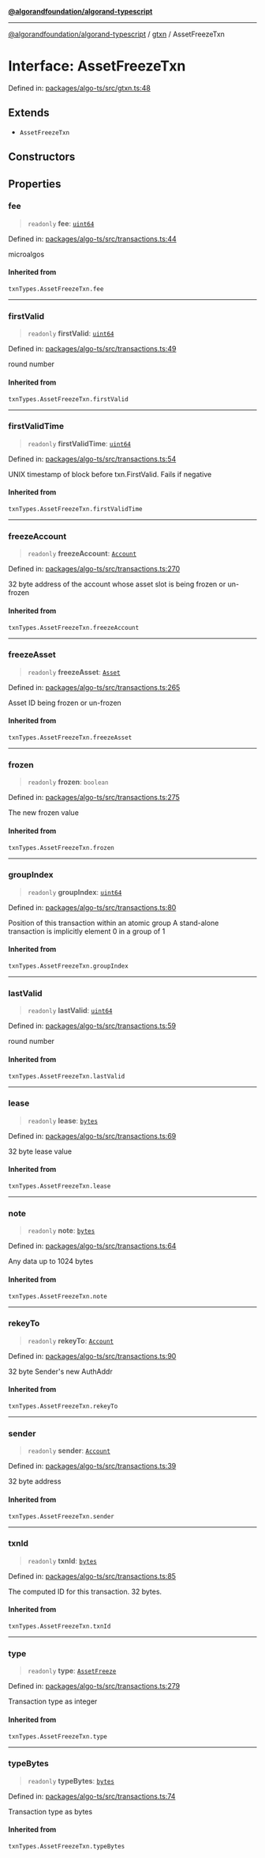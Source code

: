 [**@algorandfoundation/algorand-typescript**](../../../README.md)

***

[@algorandfoundation/algorand-typescript](../../../README.md) / [gtxn](../README.md) / AssetFreezeTxn

# Interface: AssetFreezeTxn

Defined in: [packages/algo-ts/src/gtxn.ts:48](https://github.com/algorandfoundation/puya-ts/blob/5bdb536fcbeffa6fe079b274d09cae785c8fb7b7/packages/algo-ts/src/gtxn.ts#L48)

## Extends

- `AssetFreezeTxn`

## Constructors

## Properties

### fee

> `readonly` **fee**: [`uint64`](../../../type-aliases/uint64.md)

Defined in: [packages/algo-ts/src/transactions.ts:44](https://github.com/algorandfoundation/puya-ts/blob/5bdb536fcbeffa6fe079b274d09cae785c8fb7b7/packages/algo-ts/src/transactions.ts#L44)

microalgos

#### Inherited from

`txnTypes.AssetFreezeTxn.fee`

***

### firstValid

> `readonly` **firstValid**: [`uint64`](../../../type-aliases/uint64.md)

Defined in: [packages/algo-ts/src/transactions.ts:49](https://github.com/algorandfoundation/puya-ts/blob/5bdb536fcbeffa6fe079b274d09cae785c8fb7b7/packages/algo-ts/src/transactions.ts#L49)

round number

#### Inherited from

`txnTypes.AssetFreezeTxn.firstValid`

***

### firstValidTime

> `readonly` **firstValidTime**: [`uint64`](../../../type-aliases/uint64.md)

Defined in: [packages/algo-ts/src/transactions.ts:54](https://github.com/algorandfoundation/puya-ts/blob/5bdb536fcbeffa6fe079b274d09cae785c8fb7b7/packages/algo-ts/src/transactions.ts#L54)

UNIX timestamp of block before txn.FirstValid. Fails if negative

#### Inherited from

`txnTypes.AssetFreezeTxn.firstValidTime`

***

### freezeAccount

> `readonly` **freezeAccount**: [`Account`](../../../type-aliases/Account.md)

Defined in: [packages/algo-ts/src/transactions.ts:270](https://github.com/algorandfoundation/puya-ts/blob/5bdb536fcbeffa6fe079b274d09cae785c8fb7b7/packages/algo-ts/src/transactions.ts#L270)

32 byte address of the account whose asset slot is being frozen or un-frozen

#### Inherited from

`txnTypes.AssetFreezeTxn.freezeAccount`

***

### freezeAsset

> `readonly` **freezeAsset**: [`Asset`](../../../type-aliases/Asset.md)

Defined in: [packages/algo-ts/src/transactions.ts:265](https://github.com/algorandfoundation/puya-ts/blob/5bdb536fcbeffa6fe079b274d09cae785c8fb7b7/packages/algo-ts/src/transactions.ts#L265)

Asset ID being frozen or un-frozen

#### Inherited from

`txnTypes.AssetFreezeTxn.freezeAsset`

***

### frozen

> `readonly` **frozen**: `boolean`

Defined in: [packages/algo-ts/src/transactions.ts:275](https://github.com/algorandfoundation/puya-ts/blob/5bdb536fcbeffa6fe079b274d09cae785c8fb7b7/packages/algo-ts/src/transactions.ts#L275)

The new frozen value

#### Inherited from

`txnTypes.AssetFreezeTxn.frozen`

***

### groupIndex

> `readonly` **groupIndex**: [`uint64`](../../../type-aliases/uint64.md)

Defined in: [packages/algo-ts/src/transactions.ts:80](https://github.com/algorandfoundation/puya-ts/blob/5bdb536fcbeffa6fe079b274d09cae785c8fb7b7/packages/algo-ts/src/transactions.ts#L80)

Position of this transaction within an atomic group
A stand-alone transaction is implicitly element 0 in a group of 1

#### Inherited from

`txnTypes.AssetFreezeTxn.groupIndex`

***

### lastValid

> `readonly` **lastValid**: [`uint64`](../../../type-aliases/uint64.md)

Defined in: [packages/algo-ts/src/transactions.ts:59](https://github.com/algorandfoundation/puya-ts/blob/5bdb536fcbeffa6fe079b274d09cae785c8fb7b7/packages/algo-ts/src/transactions.ts#L59)

round number

#### Inherited from

`txnTypes.AssetFreezeTxn.lastValid`

***

### lease

> `readonly` **lease**: [`bytes`](../../../type-aliases/bytes.md)

Defined in: [packages/algo-ts/src/transactions.ts:69](https://github.com/algorandfoundation/puya-ts/blob/5bdb536fcbeffa6fe079b274d09cae785c8fb7b7/packages/algo-ts/src/transactions.ts#L69)

32 byte lease value

#### Inherited from

`txnTypes.AssetFreezeTxn.lease`

***

### note

> `readonly` **note**: [`bytes`](../../../type-aliases/bytes.md)

Defined in: [packages/algo-ts/src/transactions.ts:64](https://github.com/algorandfoundation/puya-ts/blob/5bdb536fcbeffa6fe079b274d09cae785c8fb7b7/packages/algo-ts/src/transactions.ts#L64)

Any data up to 1024 bytes

#### Inherited from

`txnTypes.AssetFreezeTxn.note`

***

### rekeyTo

> `readonly` **rekeyTo**: [`Account`](../../../type-aliases/Account.md)

Defined in: [packages/algo-ts/src/transactions.ts:90](https://github.com/algorandfoundation/puya-ts/blob/5bdb536fcbeffa6fe079b274d09cae785c8fb7b7/packages/algo-ts/src/transactions.ts#L90)

32 byte Sender's new AuthAddr

#### Inherited from

`txnTypes.AssetFreezeTxn.rekeyTo`

***

### sender

> `readonly` **sender**: [`Account`](../../../type-aliases/Account.md)

Defined in: [packages/algo-ts/src/transactions.ts:39](https://github.com/algorandfoundation/puya-ts/blob/5bdb536fcbeffa6fe079b274d09cae785c8fb7b7/packages/algo-ts/src/transactions.ts#L39)

32 byte address

#### Inherited from

`txnTypes.AssetFreezeTxn.sender`

***

### txnId

> `readonly` **txnId**: [`bytes`](../../../type-aliases/bytes.md)

Defined in: [packages/algo-ts/src/transactions.ts:85](https://github.com/algorandfoundation/puya-ts/blob/5bdb536fcbeffa6fe079b274d09cae785c8fb7b7/packages/algo-ts/src/transactions.ts#L85)

The computed ID for this transaction. 32 bytes.

#### Inherited from

`txnTypes.AssetFreezeTxn.txnId`

***

### type

> `readonly` **type**: [`AssetFreeze`](../../../enumerations/TransactionType.md#assetfreeze)

Defined in: [packages/algo-ts/src/transactions.ts:279](https://github.com/algorandfoundation/puya-ts/blob/5bdb536fcbeffa6fe079b274d09cae785c8fb7b7/packages/algo-ts/src/transactions.ts#L279)

Transaction type as integer

#### Inherited from

`txnTypes.AssetFreezeTxn.type`

***

### typeBytes

> `readonly` **typeBytes**: [`bytes`](../../../type-aliases/bytes.md)

Defined in: [packages/algo-ts/src/transactions.ts:74](https://github.com/algorandfoundation/puya-ts/blob/5bdb536fcbeffa6fe079b274d09cae785c8fb7b7/packages/algo-ts/src/transactions.ts#L74)

Transaction type as bytes

#### Inherited from

`txnTypes.AssetFreezeTxn.typeBytes`
